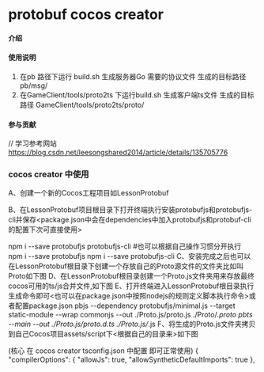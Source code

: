 # protobuf cocos creator

#### 介绍




#### 使用说明
  1. 在pb 路径下运行 build.sh 生成服务器Go 需要的协议文件 生成的目标路径 pb/msg/
  2. 在GameClient/tools/proto2ts 下运行build.sh 生成客户端ts文件 生成的目标路径 GameClient/tools/proto2ts/proto/


#### 参与贡献
// 学习参考网站
https://blog.csdn.net/leesongshared2014/article/details/135705776



### cocos creator 中使用

A、创建一个新的Cocos工程项目如LessonProtobuf

B、在LessonProtobuf项目根目录下打开终端执行安装protobufjs和protobufjs-cli并保存<package.json中会在dependencies中加入protobufjs和protobuf-cli的配置下次可直接使用>

npm i --save protobufjs protobufjs-cli
#也可以根据自己操作习惯分开执行
npm i --save protobufjs
npm i --save protobufjs-cli
C、安装完成之后也可以在LessonProtobuf根目录下创建一个存放自己的Proto源文件的文件夹比如叫Proto如下图
D、在LessonProtobuf根目录创建一个Proto.js文件夹用来存放最终cocos可用的ts/js合并文件,如下图
E、打开终端进入LessonProtobuf根目录执行生成命令即可<也可以在package.json中按照nodejs的规则定义脚本执行命令>或者配置package.json
pbjs --dependency protobufjs/minimal.js --target static-module --wrap commonjs --out ./Proto.js/proto.js ./Proto/*.proto
pbts --main --out ./Proto.js/proto.d.ts ./Proto.js/*.js
F、将生成的Proto.js文件夹拷贝到自己Cocos项目assets/script下<根据自己的目录来>如下图


(核心 在 cocos creator tsconfig.json 中配置 即可正常使用)
{
  "compilerOptions": {
    "allowJs": true,
    "allowSyntheticDefaultImports": true
  },

